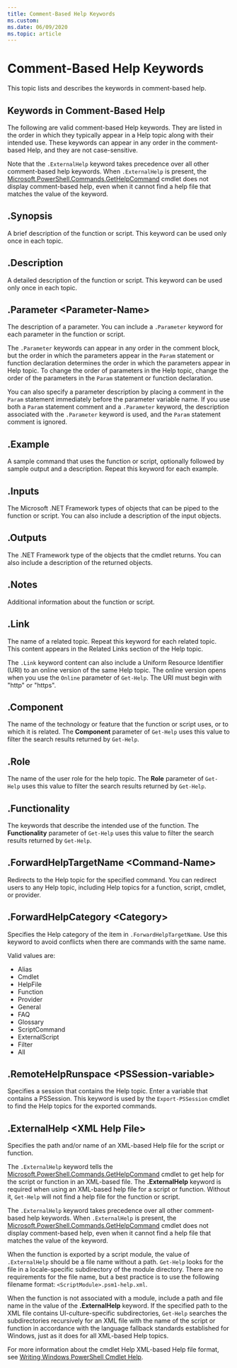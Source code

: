 ```yaml
---
title: Comment-Based Help Keywords
ms.custom:
ms.date: 06/09/2020
ms.topic: article
---
```

# Comment-Based Help Keywords

This topic lists and describes the keywords in comment-based help.

## Keywords in Comment-Based Help

The following are valid comment-based Help keywords. They are listed in the order in which they
typically appear in a Help topic along with their intended use. These keywords can appear in any
order in the comment-based Help, and they are not case-sensitive.

Note that the `.ExternalHelp` keyword takes precedence over all other comment-based help keywords.
When `.ExternalHelp` is present, the
[Microsoft.PowerShell.Commands.GetHelpCommand](/dotnet/api/Microsoft.PowerShell.Commands.gethelpcommand)
cmdlet does not display comment-based help, even when it cannot find a help file that matches the
value of the keyword.

## .Synopsis

A brief description of the function or script. This keyword can be used only once in each topic.

## .Description

A detailed description of the function or script. This keyword can be used only once in each topic.

## .Parameter \<Parameter-Name>

The description of a parameter. You can include a `.Parameter` keyword for each parameter in the
function or script.

The `.Parameter` keywords can appear in any order in the comment block, but the order in which the
parameters appear in the `Param` statement or function declaration determines the order in which the
parameters appear in Help topic. To change the order of parameters in the Help topic, change the
order of the parameters in the `Param` statement or function declaration.

You can also specify a parameter description by placing a comment in the `Param` statement
immediately before the parameter variable name. If you use both a `Param` statement comment and a
`.Parameter` keyword, the description associated with the `.Parameter` keyword is used, and the
`Param` statement comment is ignored.

## .Example

A sample command that uses the function or script, optionally followed by sample output and a
description. Repeat this keyword for each example.

## .Inputs

The Microsoft .NET Framework types of objects that can be piped to the function or script. You can
also include a description of the input objects.

## .Outputs

The .NET Framework type of the objects that the cmdlet returns. You can also include a description
of the returned objects.

## .Notes

Additional information about the function or script.

## .Link

The name of a related topic. Repeat this keyword for each related topic. This content appears in the
Related Links section of the Help topic.

The `.Link` keyword content can also include a Uniform Resource Identifier (URI) to an online
version of the same Help topic. The online version opens when you use the `Online` parameter of
`Get-Help`. The URI must begin with "http" or "https".

## .Component

The name of the technology or feature that the function or script uses, or to which it is related.
The **Component** parameter of `Get-Help` uses this value to filter the search results returned by
`Get-Help`.

## .Role

The name of the user role for the help topic. The **Role** parameter of `Get-Help` uses this value
to filter the search results returned by `Get-Help`.

## .Functionality

The keywords that describe the intended use of the function. The **Functionality** parameter of
`Get-Help` uses this value to filter the search results returned by `Get-Help`.

## .ForwardHelpTargetName \<Command-Name>

Redirects to the Help topic for the specified command. You can redirect users to any Help topic,
including Help topics for a function, script, cmdlet, or provider.

## .ForwardHelpCategory \<Category>

Specifies the Help category of the item in `.ForwardHelpTargetName`. Use this keyword to avoid
conflicts when there are commands with the same name.

Valid values are:

- Alias
- Cmdlet
- HelpFile
- Function
- Provider
- General
- FAQ
- Glossary
- ScriptCommand
- ExternalScript
- Filter
- All

## .RemoteHelpRunspace \<PSSession-variable>

Specifies a session that contains the Help topic. Enter a variable that contains a PSSession. This
keyword is used by the `Export-PSSession` cmdlet to find the Help topics for the exported commands.

## .ExternalHelp \<XML Help File>

Specifies the path and/or name of an XML-based Help file for the script or function.

The `.ExternalHelp` keyword tells the
[Microsoft.PowerShell.Commands.GetHelpCommand](/dotnet/api/Microsoft.PowerShell.Commands.gethelpcommand)
cmdlet to get help for the script or function in an XML-based file. The **.ExternalHelp** keyword is
required when using an XML-based help file for a script or function. Without it, `Get-Help` will not
find a help file for the function or script.

The `.ExternalHelp` keyword takes precedence over all other comment-based help keywords. When
`.ExternalHelp` is present, the
[Microsoft.PowerShell.Commands.GetHelpCommand](/dotnet/api/Microsoft.PowerShell.Commands.gethelpcommand)
cmdlet does not display comment-based help, even when it cannot find a help file that matches the
value of the keyword.

When the function is exported by a script module, the value of `.ExternalHelp` should be a file name
without a path. `Get-Help` looks for the file in a locale-specific subdirectory of the module
directory. There are no requirements for the file name, but a best practice is to use the following
filename format: `<ScriptModule>.psm1-help.xml`.

When the function is not associated with a module, include a path and file name in the value of the
**.ExternalHelp** keyword. If the specified path to the XML file contains UI-culture-specific
subdirectories, `Get-Help` searches the subdirectories recursively for an XML file with the name of
the script or function in accordance with the language fallback standards established for Windows,
just as it does for all XML-based Help topics.

For more information about the cmdlet Help XML-based Help file format, see
[Writing Windows PowerShell Cmdlet Help](./writing-help-for-windows-powershell-cmdlets.md).
